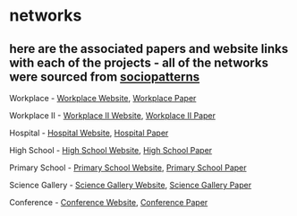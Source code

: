 # networks
here are the associated papers and website links with each of the projects - all of the networks were sourced from [sociopatterns](http://www.sociopatterns.org/)
---------------------------------------------------------------------------------------------------
Workplace - [Workplace Website](http://www.sociopatterns.org/datasets/contacts-in-a-workplace/), [Workplace Paper](https://www.cambridge.org/core/journals/network-science/article/abs/data-on-facetoface-contacts-in-an-office-building-suggest-a-lowcost-vaccination-strategy-based-on-community-linkers/18AB49AB4F2AEA33CE7501F06ADBC8E8)

Workplace II - [Workplace II Website](http://www.sociopatterns.org/datasets/test/), [Workplace II Paper](http://www.sociopatterns.org/publications/can-co-location-be-used-as-a-proxy-for-face-to-face-contacts/)

Hospital - [Hospital Website](http://www.sociopatterns.org/datasets/hospital-ward-dynamic-contact-network/), [Hospital Paper](https://journals.plos.org/plosone/article?id=10.1371/journal.pone.0073970)

High School - [High School Website](http://www.sociopatterns.org/datasets/high-school-contact-and-friendship-networks/), [High School Paper](https://journals.plos.org/plosone/article?id=10.1371/journal.pone.0136497)

Primary School - [Primary School Website](https://journals.plos.org/plosone/article?id=10.1371/journal.pone.0023176), [Primary School Paper](https://journals.plos.org/plosone/article?id=10.1371/journal.pone.0073970)

Science Gallery - [Science Gallery Website](http://www.sociopatterns.org/datasets/infectious-sociopatterns-dynamic-contact-networks/), [Science Gallery Paper](https://arxiv.org/pdf/1006.1260)

Conference - [Conference Website](http://www.sociopatterns.org/datasets/hypertext-2009-dynamic-contact-network/), [Conference Paper](https://arxiv.org/pdf/1006.1260)
